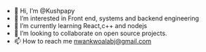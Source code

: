 - 👋 Hi, I’m @Kushpapy
- 👀 I’m interested in Front end, systems and backend engineering
- 🌱 I’m currently learning React,c++ and nodejs
- 💞️ I’m looking to collaborate on open source projects.
- 📫 How to reach me nwankwoalabj@gmail.com

<!---
Kushpapy/Kushpapy is a ✨ special ✨ repository because its `README.md` (this file) appears on your GitHub profile.
You can click the Preview link to take a look at your changes.
--->
